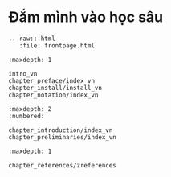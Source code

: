 Đắm mình vào học sâu
========================

```eval_rst
.. raw:: html
   :file: frontpage.html
```

```toc
:maxdepth: 1

intro_vn
chapter_preface/index_vn
chapter_install/install_vn
chapter_notation/index_vn
```

```toc
:maxdepth: 2
:numbered:

chapter_introduction/index_vn
chapter_preliminaries/index_vn
```

```toc
:maxdepth: 1

chapter_references/zreferences
```
